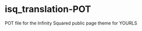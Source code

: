 isq_translation-POT
===================

POT file for the Infinity Squared public page theme for YOURLS
